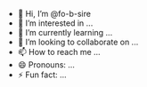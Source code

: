 - 👋 Hi, I’m @fo-b-sire
- 👀 I’m interested in ...
- 🌱 I’m currently learning ...
- 💞️ I’m looking to collaborate on ...
- 📫 How to reach me ...
- 😄 Pronouns: ...
- ⚡ Fun fact: ...

<!---
fo-b-sire/fo-b-sire is a ✨ special ✨ repository because its `README.md` (this file) appears on your GitHub profile.
You can click the Preview link to take a look at your changes.
--->
